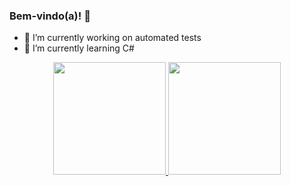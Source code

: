 ### Bem-vindo(a)! 👋

- 🔭 I’m currently working on automated tests
- 🌱 I’m currently learning C#

<div align="center">
  <a href="https://github.com/glattanz">
  <img height="180em" src="https://github-readme-stats.vercel.app/api?username=glattanz&show_icons=true&theme=aura-dark&include_all_commits=true&count_private=true"/>
  <img height="180em" src="https://github-readme-stats.vercel.app/api/top-langs/?username=glattanz&layout=compact&langs_count=7&theme=aura-dark"/>
</div>
